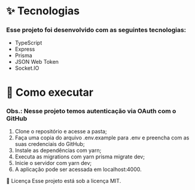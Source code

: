 # ✨ Tecnologias
### Esse projeto foi desenvolvido com as seguintes tecnologias:

* TypeScript
* Express
* Prisma
* JSON Web Token
* Socket.IO
# 🚀 Como executar
### Obs.: Nesse projeto temos autenticação via OAuth com o GitHub

1. Clone o repositório e acesse a pasta;
2. Faça uma copia do arquivo .env.example para .env e preencha com as suas credenciais do GitHub;
3. Instale as dependências com yarn;
4. Executa as migrations com yarn prisma migrate dev;
5. Inicie o servidor com yarn dev;
6. A aplicação pode ser acessada em localhost:4000.

📄 Licença
Esse projeto está sob a licença MIT.
